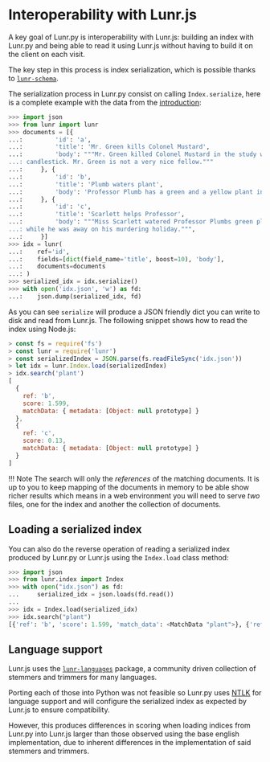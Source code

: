# Interoperability with Lunr.js

A key goal of Lunr.py is interoperability with Lunr.js: building an index with
Lunr.py and being able to read it using Lunr.js without having to build it
on the client on each visit.

The key step in this process is index serialization, which is possible thanks
to [`lunr-schema`](https://github.com/olivernn/lunr-schema).

The serialization process in Lunr.py consist on calling `Index.serialize`,
here is a complete example with the data from the [introduction](index.md):

```python
>>> import json
>>> from lunr import lunr
>>> documents = [{
...:         'id': 'a',
...:         'title': 'Mr. Green kills Colonel Mustard',
...:         'body': """Mr. Green killed Colonel Mustard in the study with the
...: candlestick. Mr. Green is not a very nice fellow."""
...:     }, {
...:         'id': 'b',
...:         'title': 'Plumb waters plant',
...:         'body': 'Professor Plumb has a green and a yellow plant in his study',
...:     }, {
...:         'id': 'c',
...:         'title': 'Scarlett helps Professor',
...:         'body': """Miss Scarlett watered Professor Plumbs green plant
...: while he was away on his murdering holiday.""",
...:     }]
>>> idx = lunr(
...:    ref='id',
...:    fields=[dict(field_name='title', boost=10), 'body'],
...:    documents=documents
...: )
>>> serialized_idx = idx.serialize()
>>> with open('idx.json', 'w') as fd:
...:    json.dump(serialized_idx, fd)
```

As you can see `serialize` will produce a JSON friendly dict you can write to
disk and read from Lunr.js. The following snippet shows how to read the index
using Node.js:

```javascript
> const fs = require('fs')
> const lunr = require('lunr')
> const serializedIndex = JSON.parse(fs.readFileSync('idx.json'))
> let idx = lunr.Index.load(serializedIndex)
> idx.search('plant')
[
  {
    ref: 'b',
    score: 1.599,
    matchData: { metadata: [Object: null prototype] }
  },
  {
    ref: 'c',
    score: 0.13,
    matchData: { metadata: [Object: null prototype] }
  }
]
```

!!! Note
    The search will only the _references_ of the matching documents.
    It is up to you to keep mapping of the documents in memory to be able show richer
    results which means in a web environment you will need to serve _two_ files,
    one for the index and another the collection of documents.

## Loading a serialized index

You can also do the reverse operation of reading a serialized index produced
by Lunr.py or Lunr.js using the `Index.load` class method:

```python
>>> import json
>>> from lunr.index import Index
>>> with open("idx.json") as fd:
...     serialized_idx = json.loads(fd.read())
...
>>> idx = Index.load(serialized_idx)
>>> idx.search("plant")
[{'ref': 'b', 'score': 1.599, 'match_data': <MatchData "plant">}, {'ref': 'c', 'score': 0.13, 'match_data': <MatchData "plant">}]
```

## Language support

Lunr.js uses the
[`lunr-languages`](https://lunrjs.com/guides/language_support.html) package,
a community driven collection of stemmers and trimmers for many languages.

Porting each of those into Python was not feasible so Lunr.py uses [NTLK](https://www.nltk.org/)
for language support and will configure the serialized index as expected by Lunr.js
to ensure compatibility.

However, this produces differences in scoring when loading indices from Lunr.py
into Lunr.js larger than those observed using the base english implementation,
due to inherent differences in the implementation of said stemmers and trimmers.
